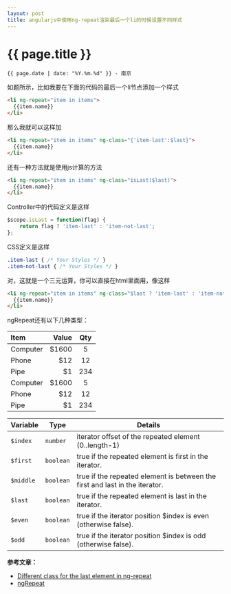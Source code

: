 ```yaml
---
layout: post
title: angularjs中使用ng-repeat渲染最后一个li的时候设置不同样式
---
```


{{ page.title }}
================

`{{ page.date | date: "%Y.%m.%d" }} - 南京`

如题所示，比如我要在下面的代码的最后一个li节点添加一个样式

```html
<li ng-repeat="item in items">  
  {{item.name}}  
</li> 
```
那么我就可以这样加

```html
<li ng-repeat="item in items" ng-class="{'item-last':$last}">
  {{item.name}}
</li>
```
还有一种方法就是使用js计算的方法

```html
<li ng-repeat="item in items" ng-class="isLast($last)">
  {{item.name}}
</li>
```
Controller中的代码定义是这样

```js
$scope.isLast = function(flag) {  
    return flag ? 'item-last' : 'item-not-last';  
};
```
CSS定义是这样

```css
.item-last { /* Your Styles */ }
.item-not-last { /* Your Styles */ }
```
对，这就是一个三元运算，你可以直接在html里面用，像这样

```html
<li ng-repeat="item in items" ng-class="$last ? 'item-last' : 'item-not-last'">
  {{item.name}}
</li>
```
ngRepeat还有以下几种类型：

| Item     | Value | Qty   |
| :------- | ----: | :---: |
| Computer | $1600 |  5    |
| Phone    | $12   |  12   |
| Pipe     | $1    |  234  |
| Computer | $1600 |  5    |
| Phone    | $12   |  12   |
| Pipe     | $1    |  234  |

|  Variable  |  Type      |  Details                                                                     |  
|  --------- |  --------- |  --------------------------------------------------------------------------  |  
|  `$index`  |  `number`  |  iterator offset of the repeated element (0..length-1)                       |  
|  `$first`  |  `boolean` |  true if the repeated element is first in the iterator.                      |  
|  `$middle` |  `boolean` |  true if the repeated element is between the first and last in the iterator. |  
|  `$last`   |  `boolean` |  true if the repeated element is last in the iterator.                       |  
|  `$even`   |  `boolean` |  true if the iterator position $index is even (otherwise false).             |  
|  `$odd`    |  `boolean` |  true if the iterator position $index is odd (otherwise false).              |  

**参考文章：**

  * [Different class for the last element in ng-repeat][1]
  * [ngRepeat][2]


[1]: http://stackoverflow.com/questions/14581658/different-class-for-the-last-element-in-ng-repeat
[2]: https://docs.angularjs.org/api/ng/directive/ngRepeat